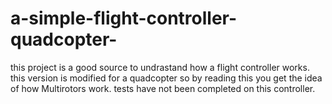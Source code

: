 # a-simple-flight-controller-quadcopter-
this project is a good source to undrastand how a flight controller works.
this version is modified for a quadcopter so by reading this you get the idea of how Multirotors work.
tests have not been completed on this controller.

